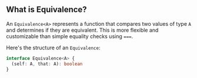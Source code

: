 ## What is Equivalence?

An `Equivalence<A>` represents a function that compares two values of type `A` and determines if they are equivalent. This is more flexible and customizable than simple equality checks using `===`.

Here's the structure of an `Equivalence`:

```ts showLineNumbers=false
interface Equivalence<A> {
  (self: A, that: A): boolean
}
```
